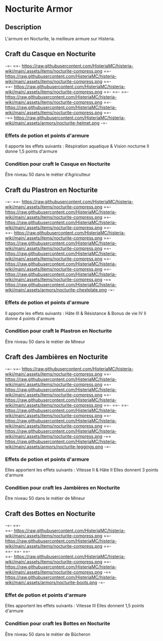 # Nocturite Armor

## Description
L'armure en Nocturite, la meilleure armure sur Histeria.

## Craft du Casque en Nocturite
-=-
 ==- https://raw.githubusercontent.com/HisteriaMC/histeria-wiki/main/.assets/items/nocturite-compress.png
 ==- https://raw.githubusercontent.com/HisteriaMC/histeria-wiki/main/.assets/items/nocturite-compress.png
 ==-   
 ==- https://raw.githubusercontent.com/HisteriaMC/histeria-wiki/main/.assets/items/nocturite-compress.png
 ==- 
 ==- 
 ==- https://raw.githubusercontent.com/HisteriaMC/histeria-wiki/main/.assets/items/nocturite-compress.png
 ==- https://raw.githubusercontent.com/HisteriaMC/histeria-wiki/main/.assets/items/nocturite-compress.png
 ==-   
 -== https://raw.githubusercontent.com/HisteriaMC/histeria-wiki/main/.assets/armors/nocturite-helmet.png
-=-

### Effets de potion et points d'armure
Il apporte les effets suivants : Réspiration aquatique & Vision nocturne
Il donne 1,5 points d'armure

### Condition pour craft le Casque en Nocturite
Être niveau 50 dans le métier d'Agriculteur

## Craft du Plastron en Nocturite
-=-
 ==- https://raw.githubusercontent.com/HisteriaMC/histeria-wiki/main/.assets/items/nocturite-compress.png
 ==- https://raw.githubusercontent.com/HisteriaMC/histeria-wiki/main/.assets/items/nocturite-compress.png
 ==- https://raw.githubusercontent.com/HisteriaMC/histeria-wiki/main/.assets/items/nocturite-compress.png
 ==-   
 ==- https://raw.githubusercontent.com/HisteriaMC/histeria-wiki/main/.assets/items/nocturite-compress.png
 ==- https://raw.githubusercontent.com/HisteriaMC/histeria-wiki/main/.assets/items/nocturite-compress.png
 ==- https://raw.githubusercontent.com/HisteriaMC/histeria-wiki/main/.assets/items/nocturite-compress.png
 ==- https://raw.githubusercontent.com/HisteriaMC/histeria-wiki/main/.assets/items/nocturite-compress.png
 ==- https://raw.githubusercontent.com/HisteriaMC/histeria-wiki/main/.assets/items/nocturite-compress.png
 -== https://raw.githubusercontent.com/HisteriaMC/histeria-wiki/main/.assets/armors/nocturite-chestplate.png
-=-

### Effets de potion et points d'armure
Il apporte les effets suivants : Hâte III & Résistance & Bonus de vie IV
Il donne 4 points d'armure

### Condition pour craft le Plastron en Nocturite
Être niveau 50 dans le métier de Mineur

## Craft des Jambières en Nocturite
-=-
 ==- https://raw.githubusercontent.com/HisteriaMC/histeria-wiki/main/.assets/items/nocturite-compress.png
 ==- https://raw.githubusercontent.com/HisteriaMC/histeria-wiki/main/.assets/items/nocturite-compress.png
 ==- https://raw.githubusercontent.com/HisteriaMC/histeria-wiki/main/.assets/items/nocturite-compress.png
 ==- https://raw.githubusercontent.com/HisteriaMC/histeria-wiki/main/.assets/items/nocturite-compress.png
 ==- 
 ==- 
 ==- https://raw.githubusercontent.com/HisteriaMC/histeria-wiki/main/.assets/items/nocturite-compress.png
 ==- https://raw.githubusercontent.com/HisteriaMC/histeria-wiki/main/.assets/items/nocturite-compress.png
 ==- https://raw.githubusercontent.com/HisteriaMC/histeria-wiki/main/.assets/items/nocturite-compress.png
 -== https://raw.githubusercontent.com/HisteriaMC/histeria-wiki/main/.assets/armors/nocturite-leggings.png
-=-

### Effets de potion et points d'armure
Elles apportent les effets suivants : Vitesse II & Hâte II
Elles donnent 3 points d'armure

### Condition pour craft les Jambières en Nocturite
Être niveau 50 dans le métier de Mineur

## Craft des Bottes en Nocturite
-=-
 ==-   
 ==- https://raw.githubusercontent.com/HisteriaMC/histeria-wiki/main/.assets/items/nocturite-compress.png
 ==- https://raw.githubusercontent.com/HisteriaMC/histeria-wiki/main/.assets/items/nocturite-compress.png
 ==-   
 ==- 
 ==- 
 ==-   
 ==- https://raw.githubusercontent.com/HisteriaMC/histeria-wiki/main/.assets/items/nocturite-compress.png
 ==- https://raw.githubusercontent.com/HisteriaMC/histeria-wiki/main/.assets/items/nocturite-compress.png
 -== https://raw.githubusercontent.com/HisteriaMC/histeria-wiki/main/.assets/armors/nocturite-boots.png
-=-

### Effet de potion et points d'armure
Elles apportent les effets suivants : Vitesse III
Elles donnent 1,5 points d'armure

### Condition pour craft les Bottes en Nocturite
Être niveau 50 dans le métier de Bûcheron 